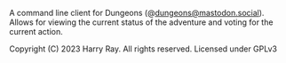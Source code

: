 A command line client for Dungeons (@dungeons@mastodon.social). Allows for viewing the current status of the adventure and voting for the current action.

Copyright (C) 2023 Harry Ray. All rights reserved. Licensed under GPLv3